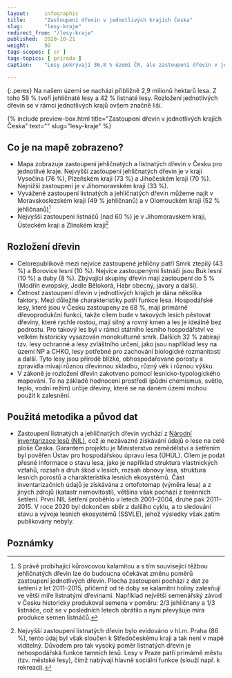 ```yaml
---
layout:     infographic
title:      "Zastoupení dřevin v jednotlivých krajích Česka"
slug:       "lesy-kraje"
redirect_from: "/lesy-kraje"
published:  2020-10-21
weight:     90
tags-scopes: [ cr ]
tags-topics: [ priroda ]
caption:    "Lesy pokrývají 36,8 % území ČR, ale zastoupení dřevin v jednotlivých krajích se liší. Z krajů (mimo Prahu) má nejvyšší zastoupení jehličnatých dřevin kraj Vysočina (76 %) a nejvyšší zastouepní listnatých dřevin má Jihomoravský kraj (67 %)"

---
```

{:.perex}
Na našem území se nachází přibližně 2,9 milionů hektarů lesa. Z toho 58 % tvoří jehličnaté lesy a 42 % listnaté lesy. Rozložení jednotlivých dřevin se v rámci jednotlivých krajů ovšem značně liší. 

{% include preview-box.html
    title="Zastoupení dřevin v jednotlivých krajích Česka"
    text=""
    slug="lesy-kraje"
%}

## Co je na mapě zobrazeno?
- Mapa zobrazuje zastoupení jehličnatých a listnatých dřevin v Česku pro jednotlivé kraje. Nejvyšší zastoupení jehličnatých dřevin je v kraji Vysočina (76 %), Plzeňském kraji (73 %) a Jihočeském kraji (70 %). Nejnižší zastoupení je v Jihomoravském kraji (33 %).
- Vyvážené zastoupení listnatých a jehličnatých dřevin můžeme najít v Moravskoslezském kraji (49 % jehličnanů) a v Olomouckém kraji (52 % jehličnanů)[^1]
- Nejvyšší zastoupení listnáčů (nad 60 %) je v Jihomoravském kraji, Ústeckém kraji a Zlínském kraji[^2]



## Rozložení dřevin
- Celorepublikově mezi nejvíce zastoupené jehličny patří Smrk ztepilý (43 %) a Borovice lesní (10 %). Nejvíce zastoupenými listnáči jsou Buk lesní (10 %) a duby (8 %). Zbývající skupiny dřevin mají zastoupení do 5 % (Modřín evropský, Jedle Bělokorá, Habr obecný, javory a další).
- Četnost zastoupení dřevin v jednotlivých krajích je dána několika faktory. Mezi důležité charakteristiky patří funkce lesa. Hospodářské lesy, které jsou v Česku zastoupeny ze 68 %, mají primárně dřevoprodukční funkci, takže cílem bude v takových lesích pěstovat dřeviny, které rychle rostou, mají silný a rovný kmen a les je ideálně bez podrostu. Pro takový les byl v rámci státního lesního hospodářství ve velkém historicky vysazován monokulturně smrk. Dalších 32 % zabírají tzv. lesy ochranné a lesy zvláštního určení, jako jsou například lesy na území NP a CHKO, lesy potřebné pro zachování biologické rozmanitosti a další. Tyto lesy jsou přírodě blízké, obhospodařované porosty a zpravidla mívají různou dřevinnou skladbu, různý věk i různou výšku. 
- V zákoně je rozložení dřevin zakotveno pomocí lesnicko-typologického mapování. To na základě hodnocení prostředí (půdní chemismus, světlo, teplo, vodní režim) určije dřeviny, které se na daném území mohou použít k zalesnění. 

## Použitá metodika a původ dat
- Zastoupení listnatých a jehličnatých dřevin vychází z [Národní inventarizace lesů (NIL)](http://www.uhul.cz/kdo-jsme/aktuality/938-publikace-narodni-inventarizace-lesu-v-ceske-republice-vysledky-druheho-cyklu-2011-2015), což je nezávazné získávání údajů o lese na celé ploše Česka. Garantem projektu je Ministerstvo zemědělství a šetřením byl pověřen Ústav pro hospodářskou úpravu lesa (ÚHÚL). Cílem je podat přesné informace o stavu lesa, jako je například struktura vlastnických vztahů, rozsah a druh škod v lesích, rozsah obnovy lesa, struktura lesních porostů a charakteristika lesních ekosystémů. Část inventarizačních údajů je získávána z ortofotomap (výměra lesa) a z jiných zdrojů (katastr nemovitostí), většina však pochází z terénních šetření. První NIL šetření proběhlo v letech 2001–2004, druhé pak 2011–2015. V roce 2020 byl dokončen sběr z dalšího cyklu, a to sledování stavu a vývoje lesních ekosystémů (SSVLE), jehož výsledky však zatím publikovány nebyly.


## Poznámky
[^1]: S právě probíhající kůrovcovou kalamitou a s tím související těžbou jehličnatých dřevin lze do budoucna očekávat změnu poměrů zastoupení jednotlivých dřevin. Plocha zastoupení pochází z dat ze šetření z let 2011–2015, přičemž od té doby se kalamitní holiny zalesňují ve větší míře listnatými dřevinami. Například největší semenářský závod v Česku historicky produkoval semena v poměru:  2/3 jehličnany a 1/3 listnáče, což se v posledních letech obrátilo a nyní převyšuje míra produkce semen listnáčů. 
[^2]: Nejvyšší zastoupení listnatých dřevin bylo evidováno v hl.m. Praha (86 %), tento údaj byl však sloučen k Středočeskému kraji a tak není v mapě viditelný. Důvodem pro tak vysoký poměr listnatých dřevin je nehospodářská funkce tamních lesů. Lesy v Praze patří primárně městu (tzv. městské lesy), čímž nabývají hlavně sociální funkce (slouží např. k rekreaci).


